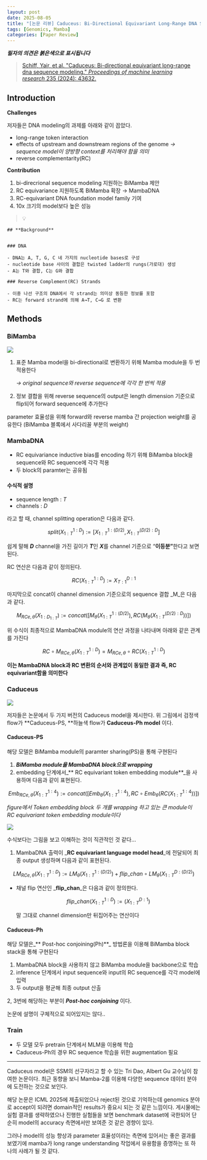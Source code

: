 ```yaml
---
layout: post
date: 2025-08-05
title: "[논문 리뷰] Caduceus: Bi-Directional Equivariant Long-Range DNA Sequence Modeling"
tags: [Genomics, Mamba]
categories: [Paper Review]
---
```


<span class="notion-red">_**필자의 의견은 붉은색으로 표시됩니다**_</span>


> [Schiff, Yair, et al. "Caduceus: Bi-directional equivariant long-range dna sequence modeling." ](https://pmc.ncbi.nlm.nih.gov/articles/PMC12189541/)[_Proceedings of machine learning research_](https://pmc.ncbi.nlm.nih.gov/articles/PMC12189541/)[ 235 (2024): 43632.](https://pmc.ncbi.nlm.nih.gov/articles/PMC12189541/)



## Introduction


**Challenges**


저자들은 DNA modeling의 과제를 아래와 같이 꼽았다.

- long-range token interaction
- effects of upstream and downstream regions of the genome 
_→ sequence model이 양방향 context를 처리해야 함을 의미_
- reverse complementarity(RC)

**Contribution**

1. bi-direcrional sequence modeling 지원하는 BiMamba 제안
1. RC equivariance 지원하도록 BiMamba 확장 → MambaDNA
1. RC-equivariant DNA foundation model family 기여
1. 10x 크기의 model보다 높은 성능

> 💡 


	## **Background**


	### DNA

	- DNA는 A, T, G, C 네 가지의 nucleotide bases로 구성
	- nucleotide base 사이의 결합은 twisted ladder의 rungs(가로대) 생성
	- A는 T와 결합, C는 G와 결합

	### Reverse Complement(RC) Strands

	- 이중 나선 구조의 DNA에서 각 strand는 의미상 동등한 정보를 포함
	- RC는 forward strand에 의해 A→T, C→G 로 변환


## Methods



### BiMamba


![](https://prod-files-secure.s3.us-west-2.amazonaws.com/542b861c-36a8-4051-84e5-8804b6728dba/2c247d59-7815-4980-99f0-8f0d21f445a7/image.png?X-Amz-Algorithm=AWS4-HMAC-SHA256&X-Amz-Content-Sha256=UNSIGNED-PAYLOAD&X-Amz-Credential=ASIAZI2LB4664BRECM5I%2F20250925%2Fus-west-2%2Fs3%2Faws4_request&X-Amz-Date=20250925T132136Z&X-Amz-Expires=3600&X-Amz-Security-Token=IQoJb3JpZ2luX2VjEOz%2F%2F%2F%2F%2F%2F%2F%2F%2F%2FwEaCXVzLXdlc3QtMiJHMEUCIFi2Er6yOas73n50Oqdpa3dhOyhyR0yAywktyA9j1QQwAiEA9x22BkNiTCN7kKTxU1EhHiQEUjVhzz4s%2F5bYzV9W1wYq%2FwMIdRAAGgw2Mzc0MjMxODM4MDUiDIq%2FfrqleQwJlfqCGircA68XH9qkuS%2B3TFISH%2Bvs7ZQLW3EW6eKK1rNpck0cT30%2FDBpOKkjUDzsH3pQXjI9uG%2FXqEld%2FfG7K1zM4k278a2GuLCu7OAbjc83LPAkqoxPa2927AYkoTRTcDIunDI1w2USde0CNWPiTFt46WiLHwpB42e8m5Ig4YlkZf5GNAnLW7UkvtI7cMCBHpl3vSS7FyOxJo7TxZPGm7QaUe5t4d8t%2Fth9v5FkOyb1gfphFxT5ZpSUsrLKh1rxRwSpZW0b4jw0VuzWqumatUeWrEed8RoMhzMDJnLAivQt9M4p0cxwLiYHpocs3ncRynQh5FP8xy7LcyI%2FO%2FTg8KWbOy%2FUfNkOv%2B3jfIx4sGOe2gxIKfC4ISmQreqVoj2BBshadRl%2Fr9xjLJnAzVQ%2FYa1dT3qW06wZrdKu9YQNa1%2F5GugTsiiKkSwU4tydN1uFFWAyXETqecHYSr8hp%2B2gSx%2F4zLGlTQqMUV2tqqluqqs7092Juk8GM3dGy%2FLvtW60G4FtdJX%2FXmMm5jJzRM4h%2BN7okkEg6EJQXkNHgR8UmN2m%2F6JGrOb8XF2dC4wN932aG4ZNVQ4GNqL1gjPfOPOetEOz5zDbnOIlhWmogRsvrE3wbSTKyGPW3lFYnsoJv7%2F9tXx6AMLjh1MYGOqUBgM3BBNRpwJ6yvMugokI4ZsROGtu%2FH3cYS77XIBDwLNadA%2BRgf27%2BZERzGqHyA3mlLXw%2BfuN%2By7iwPaYF0%2FhwsCD8WsBk7wFVKwHO49FfL8RmPuyy3aeOrXKSXz3aOnr3iTC%2B87s58hp66ZEuOj31qdWv0e7SmU1aoD18dj2SiH6hRGLBxgFNd1wPm%2B2lnb6r0Qh9xaav5fKJWsJYDnJ71OaXFpWF&X-Amz-Signature=0051d521be60c3f4eed2c3bb08d6974958d5e69fb29ba1e33d90686c967e1ded&X-Amz-SignedHeaders=host&x-amz-checksum-mode=ENABLED&x-id=GetObject)

1. 표준 Mamba model을 bi-directional로 변환하기 위해 Mamba module을 두 번 적용한다

	_→ original sequence와 reverse sequence에 각각 한 번씩 적용_

1. 정보 결합을 위해 reverse sequence의 output은 length dimension 기준으로 flip되어 forward sequence에 추가한다

parameter 효율성을 위해 forward와 reverse mamba 간 projection weight를 공유한다 (BiMamba 블록에서 사다리꼴 부분의 weight)



### MambaDNA

- RC equivariance inductive bias를 encoding 하기 위해 BiMamba block을 sequence와 RC sequence에 각각 적용
- 두 block의 paramter는 공유됨


#### 수식적 설명

- sequence length : _T_
- channels : _D_

라고 할 때,  channel splitting operation은 다음과 같다.


$$
split(X^{1:D}_{1:T}):=[X^{1:(D/2)}_{1:T},X^{(D/2):D}_{1:T}]
$$


<span class="notion-red">쉽게 말해 </span><span class="notion-red">_**D**_</span><span class="notion-red"> channel을 가진 길이가 </span><span class="notion-red">_**T**_</span><span class="notion-red">인 </span><span class="notion-red">_**X**_</span><span class="notion-red">를 channel 기준으로 “</span><span class="notion-red">**이등분”**</span><span class="notion-red">한다고 보면 된다.</span>


RC 연산은 다음과 같이 정의된다.


$$
RC(X^{1:D}_{1:T}):=X^{D:1}_{T:1}
$$


마지막으로 concat이 channel dimension 기준으로의 sequence 결합 _M_은 다음과 같다.


$$
M_{RCe,\theta}(X_{1:D_{1:T}}):=concat([M_{\theta}(X^{1:(D/2)}_{1:T}),RC(M_{\theta}(X^{(D/2):D}_{1:T}))])
$$


위 수식이 최종적으로 MambaDNA module의 연산 과정을 나타내며 아래와 같은 관계를 가진다


$$
RC\circ M_{RCe,\theta}(X^{1:D}_{1:T}) = M_{RCe,\theta} \circ RC(X^{1:D}_{1:T})
$$


**이는 MambaDNA block과 RC 변환의 순서와 관계없이 동일한 결과 즉, RC equivariant함을 의미한다**



### Caduceus


![](https://prod-files-secure.s3.us-west-2.amazonaws.com/542b861c-36a8-4051-84e5-8804b6728dba/f94a60d7-8145-473b-aef9-7c68d3ec604a/image.png?X-Amz-Algorithm=AWS4-HMAC-SHA256&X-Amz-Content-Sha256=UNSIGNED-PAYLOAD&X-Amz-Credential=ASIAZI2LB4664BRECM5I%2F20250925%2Fus-west-2%2Fs3%2Faws4_request&X-Amz-Date=20250925T132137Z&X-Amz-Expires=3600&X-Amz-Security-Token=IQoJb3JpZ2luX2VjEOz%2F%2F%2F%2F%2F%2F%2F%2F%2F%2FwEaCXVzLXdlc3QtMiJHMEUCIFi2Er6yOas73n50Oqdpa3dhOyhyR0yAywktyA9j1QQwAiEA9x22BkNiTCN7kKTxU1EhHiQEUjVhzz4s%2F5bYzV9W1wYq%2FwMIdRAAGgw2Mzc0MjMxODM4MDUiDIq%2FfrqleQwJlfqCGircA68XH9qkuS%2B3TFISH%2Bvs7ZQLW3EW6eKK1rNpck0cT30%2FDBpOKkjUDzsH3pQXjI9uG%2FXqEld%2FfG7K1zM4k278a2GuLCu7OAbjc83LPAkqoxPa2927AYkoTRTcDIunDI1w2USde0CNWPiTFt46WiLHwpB42e8m5Ig4YlkZf5GNAnLW7UkvtI7cMCBHpl3vSS7FyOxJo7TxZPGm7QaUe5t4d8t%2Fth9v5FkOyb1gfphFxT5ZpSUsrLKh1rxRwSpZW0b4jw0VuzWqumatUeWrEed8RoMhzMDJnLAivQt9M4p0cxwLiYHpocs3ncRynQh5FP8xy7LcyI%2FO%2FTg8KWbOy%2FUfNkOv%2B3jfIx4sGOe2gxIKfC4ISmQreqVoj2BBshadRl%2Fr9xjLJnAzVQ%2FYa1dT3qW06wZrdKu9YQNa1%2F5GugTsiiKkSwU4tydN1uFFWAyXETqecHYSr8hp%2B2gSx%2F4zLGlTQqMUV2tqqluqqs7092Juk8GM3dGy%2FLvtW60G4FtdJX%2FXmMm5jJzRM4h%2BN7okkEg6EJQXkNHgR8UmN2m%2F6JGrOb8XF2dC4wN932aG4ZNVQ4GNqL1gjPfOPOetEOz5zDbnOIlhWmogRsvrE3wbSTKyGPW3lFYnsoJv7%2F9tXx6AMLjh1MYGOqUBgM3BBNRpwJ6yvMugokI4ZsROGtu%2FH3cYS77XIBDwLNadA%2BRgf27%2BZERzGqHyA3mlLXw%2BfuN%2By7iwPaYF0%2FhwsCD8WsBk7wFVKwHO49FfL8RmPuyy3aeOrXKSXz3aOnr3iTC%2B87s58hp66ZEuOj31qdWv0e7SmU1aoD18dj2SiH6hRGLBxgFNd1wPm%2B2lnb6r0Qh9xaav5fKJWsJYDnJ71OaXFpWF&X-Amz-Signature=28be2ea911b576db2277cf42370d6a49718c7004b952dd49e2d939f89309d2a2&X-Amz-SignedHeaders=host&x-amz-checksum-mode=ENABLED&x-id=GetObject)


저자들은 논문에서 두 가지 버전의 Caduceus model을 제시한다. 위 그림에서 검정색 flow가 **Caduceus-PS, **하늘색 flow가 **Caduceus-Ph model** 이다.



#### Caduceus-PS


해당 모델은 BiMamba module의 paramter sharing(PS)을 통해 구현된다

1. _**BiMamba module을 MambaDNA block으로 wrapping**_
1. embedding 단계에서_** RC equivariant token embedding module**_을 사용하며 다음과 같이 표현된다.

$$
Emb_{RCe,\theta}(X^{1:4}_{1:T}):=concat([Emb_{\theta}(X^{1:4}_{1:T}),RC \circ Emb_{\theta}(RC(X^{1:4}_{1:T}))])
$$


_figure에서 Token embedding block 두 개를 wrapping 하고 있는 큰 module이 RC equivariant token embedding module이다_


![](https://prod-files-secure.s3.us-west-2.amazonaws.com/542b861c-36a8-4051-84e5-8804b6728dba/b175e4da-71eb-4e91-8c23-a06dabe673c9/image.png?X-Amz-Algorithm=AWS4-HMAC-SHA256&X-Amz-Content-Sha256=UNSIGNED-PAYLOAD&X-Amz-Credential=ASIAZI2LB4664BRECM5I%2F20250925%2Fus-west-2%2Fs3%2Faws4_request&X-Amz-Date=20250925T132137Z&X-Amz-Expires=3600&X-Amz-Security-Token=IQoJb3JpZ2luX2VjEOz%2F%2F%2F%2F%2F%2F%2F%2F%2F%2FwEaCXVzLXdlc3QtMiJHMEUCIFi2Er6yOas73n50Oqdpa3dhOyhyR0yAywktyA9j1QQwAiEA9x22BkNiTCN7kKTxU1EhHiQEUjVhzz4s%2F5bYzV9W1wYq%2FwMIdRAAGgw2Mzc0MjMxODM4MDUiDIq%2FfrqleQwJlfqCGircA68XH9qkuS%2B3TFISH%2Bvs7ZQLW3EW6eKK1rNpck0cT30%2FDBpOKkjUDzsH3pQXjI9uG%2FXqEld%2FfG7K1zM4k278a2GuLCu7OAbjc83LPAkqoxPa2927AYkoTRTcDIunDI1w2USde0CNWPiTFt46WiLHwpB42e8m5Ig4YlkZf5GNAnLW7UkvtI7cMCBHpl3vSS7FyOxJo7TxZPGm7QaUe5t4d8t%2Fth9v5FkOyb1gfphFxT5ZpSUsrLKh1rxRwSpZW0b4jw0VuzWqumatUeWrEed8RoMhzMDJnLAivQt9M4p0cxwLiYHpocs3ncRynQh5FP8xy7LcyI%2FO%2FTg8KWbOy%2FUfNkOv%2B3jfIx4sGOe2gxIKfC4ISmQreqVoj2BBshadRl%2Fr9xjLJnAzVQ%2FYa1dT3qW06wZrdKu9YQNa1%2F5GugTsiiKkSwU4tydN1uFFWAyXETqecHYSr8hp%2B2gSx%2F4zLGlTQqMUV2tqqluqqs7092Juk8GM3dGy%2FLvtW60G4FtdJX%2FXmMm5jJzRM4h%2BN7okkEg6EJQXkNHgR8UmN2m%2F6JGrOb8XF2dC4wN932aG4ZNVQ4GNqL1gjPfOPOetEOz5zDbnOIlhWmogRsvrE3wbSTKyGPW3lFYnsoJv7%2F9tXx6AMLjh1MYGOqUBgM3BBNRpwJ6yvMugokI4ZsROGtu%2FH3cYS77XIBDwLNadA%2BRgf27%2BZERzGqHyA3mlLXw%2BfuN%2By7iwPaYF0%2FhwsCD8WsBk7wFVKwHO49FfL8RmPuyy3aeOrXKSXz3aOnr3iTC%2B87s58hp66ZEuOj31qdWv0e7SmU1aoD18dj2SiH6hRGLBxgFNd1wPm%2B2lnb6r0Qh9xaav5fKJWsJYDnJ71OaXFpWF&X-Amz-Signature=25a8c362a1951a28191cbc35b0d67f4dcc331315106b53564bfbdb729fc15d56&X-Amz-SignedHeaders=host&x-amz-checksum-mode=ENABLED&x-id=GetObject)


<span class="notion-red">수식보다는 그림을 보고 이해하는 것이 직관적인 것 같다…</span>

1. MambaDNA 출력이 _**RC equivariant language model head**_에 전달되어 최종 output 생성하며 다음과 같이 표현된다.

$$
LM_{RCe,\theta}(X^{1:D}_{1:T}):= LM_{\theta}(X^{1:(D/2)}_{1:T})+flip\_chan\circ LM_{\theta}(X^{D:(D/2)}_{1:T})
$$

- 채널 flip 연산인 _**flip\_chan**_은 다음과 같이 정의한다.

	$$
	flip\_chan(X^{1:D}_{1:T}):=(X^{D:1}_{1:T})
	$$


	말 그대로 channel dimension만 뒤집어주는 연산이다



#### Caduceus-Ph


해당 모델은_** Post-hoc conjoining(Ph)**_ 방법론을 이용해 BiMamba block stack을 통해 구현된다

1. MambaDNA block을 사용하지 않고 BiMamba module을 backbone으로 학습
1. inference 단계에서 input sequence와 input의 RC sequence를 각각 model에 입력
1. 두 output을 평균해 최종 output 산출

2, 3번에 해당하는 부분이 _**Post-hoc conjoining**_ 이다.


<span class="notion-red">논문에 설명이 구체적으로 되어있지는 않다..</span>



### Train

- 두 모델 모두 pretrain 단계에서 MLM을 이용해 학습
- Caduceus-Ph의 경우 RC sequence 학습을 위한 augmentation 필요

---


<span class="notion-red">Caduceus model은 SSM의 선구자라고 할 수 있는 Tri Dao, Albert Gu 교수님이 참여한 논문이다. 최근 동향을 보니 Mamba-2를 이용해 다양한 sequence 데이터 분야에 도전하는 것으로 보인다.</span>


<span class="notion-red">해당 논문은 ICML 2025에 제출되었으나 reject된 것으로 기억하는데 genomics 분야로 accept이 되려면 domain적인 results가 중요시 되는 것 같은 느낌이다. 게시물에는 실험 결과를 생략하였으나 진행한 실험들을 보면 benchmark dataset에 국한되어 단순히 model의 accuracy 측면에서만 보여준 것 같은 경향이 있다.</span>


<span class="notion-red">그러나 model의 성능 향상과 parameter 효율성이라는 측면에 있어서는 좋은 결과를 보였기에 mamba가 long range understanding 작업에서 유용함을 증명하는 또 하나의 사례가 될 것 같다.</span>

